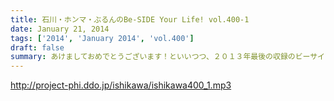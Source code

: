 ```yaml
---
title: 石川・ホンマ・ぶるんのBe-SIDE Your Life! vol.400-1
date: January 21, 2014
tags: ['2014', 'January 2014', 'vol.400']
draft: false
summary: あけましておめでとうございます！といいつつ、２０１３年最後の収録のビーサイです。人気のない有楽町から～～ＮＡＭＡ
---
```


http://project-phi.ddo.jp/ishikawa/ishikawa400_1.mp3